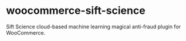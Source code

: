 # woocommerce-sift-science
Sift Science cloud-based machine learning magical anti-fraud plugin for WooCommerce.
